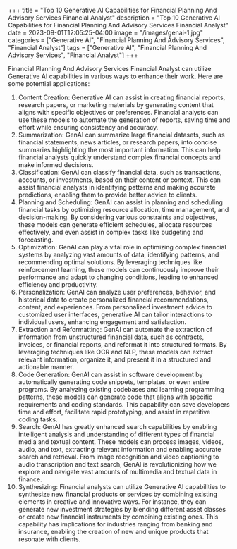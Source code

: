 +++
title = "Top 10 Generative AI Capabilities for Financial Planning And Advisory Services Financial Analyst"
description = "Top 10 Generative AI Capabilities for Financial Planning And Advisory Services Financial Analyst"
date = 2023-09-01T12:05:25-04:00
image = "/images/genai-1.jpg"
categories = ["Generative AI", "Financial Planning And Advisory Services", "Financial Analyst"]
tags = ["Generative AI", "Financial Planning And Advisory Services", "Financial Analyst"]
+++

Financial Planning And Advisory Services Financial Analyst can utilize Generative AI capabilities in various ways to enhance their work. Here are some potential applications:

1. Content Creation: Generative AI can assist in creating financial reports, research papers, or marketing materials by generating content that aligns with specific objectives or preferences. Financial analysts can use these models to automate the generation of reports, saving time and effort while ensuring consistency and accuracy.
2. Summarization: GenAI can summarize large financial datasets, such as financial statements, news articles, or research papers, into concise summaries highlighting the most important information. This can help financial analysts quickly understand complex financial concepts and make informed decisions.
3. Classification: GenAI can classify financial data, such as transactions, accounts, or investments, based on their content or context. This can assist financial analysts in identifying patterns and making accurate predictions, enabling them to provide better advice to clients.
4. Planning and Scheduling: GenAI can assist in planning and scheduling financial tasks by optimizing resource allocation, time management, and decision-making. By considering various constraints and objectives, these models can generate efficient schedules, allocate resources effectively, and even assist in complex tasks like budgeting and forecasting.
5. Optimization: GenAI can play a vital role in optimizing complex financial systems by analyzing vast amounts of data, identifying patterns, and recommending optimal solutions. By leveraging techniques like reinforcement learning, these models can continuously improve their performance and adapt to changing conditions, leading to enhanced efficiency and productivity.
6. Personalization: GenAI can analyze user preferences, behavior, and historical data to create personalized financial recommendations, content, and experiences. From personalized investment advice to customized user interfaces, generative AI can tailor interactions to individual users, enhancing engagement and satisfaction.
7. Extraction and Reformatting: GenAI can automate the extraction of information from unstructured financial data, such as contracts, invoices, or financial reports, and reformat it into structured formats. By leveraging techniques like OCR and NLP, these models can extract relevant information, organize it, and present it in a structured and actionable manner.
8. Code Generation: GenAI can assist in software development by automatically generating code snippets, templates, or even entire programs. By analyzing existing codebases and learning programming patterns, these models can generate code that aligns with specific requirements and coding standards. This capability can save developers time and effort, facilitate rapid prototyping, and assist in repetitive coding tasks.
9. Search: GenAI has greatly enhanced search capabilities by enabling intelligent analysis and understanding of different types of financial media and textual content. These models can process images, videos, audio, and text, extracting relevant information and enabling accurate search and retrieval. From image recognition and video captioning to audio transcription and text search, GenAI is revolutionizing how we explore and navigate vast amounts of multimedia and textual data in finance.
10. Synthesizing: Financial analysts can utilize Generative AI capabilities to synthesize new financial products or services by combining existing elements in creative and innovative ways. For instance, they can generate new investment strategies by blending different asset classes or create new financial instruments by combining existing ones. This capability has implications for industries ranging from banking and insurance, enabling the creation of new and unique products that resonate with clients.